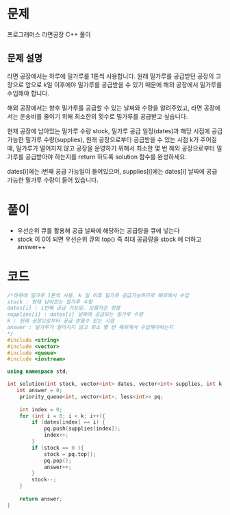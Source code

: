 # 문제
프로그래머스 라면공장 C++ 풀이<br>
## 문제 설명
라면 공장에서는 하루에 밀가루를 1톤씩 사용합니다. 원래 밀가루를 공급받던 공장의 고장으로 앞으로 k일 이후에야 밀가루를 공급받을 수 있기 때문에 해외 공장에서 밀가루를 수입해야 합니다.

해외 공장에서는 향후 밀가루를 공급할 수 있는 날짜와 수량을 알려주었고, 라면 공장에서는 운송비를 줄이기 위해 최소한의 횟수로 밀가루를 공급받고 싶습니다.

현재 공장에 남아있는 밀가루 수량 stock, 밀가루 공급 일정(dates)과 해당 시점에 공급 가능한 밀가루 수량(supplies), 원래 공장으로부터 공급받을 수 있는 시점 k가 주어질 때, 밀가루가 떨어지지 않고 공장을 운영하기 위해서 최소한 몇 번 해외 공장으로부터 밀가루를 공급받아야 하는지를 return 하도록 solution 함수를 완성하세요.

dates[i]에는 i번째 공급 가능일이 들어있으며, supplies[i]에는 dates[i] 날짜에 공급 가능한 밀가루 수량이 들어 있습니다.
# 풀이
- 우선순위 큐를 활용해 공급 날짜에 해당하는 공급량을 큐에 넣는다
- stock 이 0이 되면 우선순위 큐의 top() 즉 최대 공급량을 stock 에 더하고 answer++

# 코드
```cpp
/*하루에 밀가루 1톤씩 사용. k 일 이후 밀가루 공급가능하므로 해외에서 수입
stock : 현재 남아있는 밀가루 수량
dates[i] : i번째 공급 가능일. 오름차순 정렬
supplies[i] : dates[i] 날짜에 공급되는 밀가루 수량
k : 원래 공장으로부터 공급 받을수 있는 시점
answer : 밀가루가 떨어지지 않고 최소 몇 번 해외에서 수입해야하는지
*/
#include <string>
#include <vector>
#include <queue>
#include <iostream>

using namespace std;

int solution(int stock, vector<int> dates, vector<int> supplies, int k) {
   int answer = 0;
    priority_queue<int, vector<int>, less<int>> pq;
    
    int index = 0;
    for (int i = 0; i < k; i++){
        if (dates[index] == i) {
            pq.push(supplies[index]);
            index++;
        }
        if (stock == 0 ){
            stock = pq.top();
            pq.pop();
            answer++;
        }
        stock--;
    }
    
    return answer;
}
```
